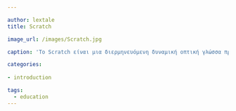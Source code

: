 ```yaml
---

author: lextale	
title: Scratch

image_url: /images/Scratch.jpg

caption: 'To Scratch είναι μια διερμηνευόμενη δυναμική οπτική γλώσσα προγραμματισμού.'

categories:
  
- introduction

tags:
  - education
---
```

